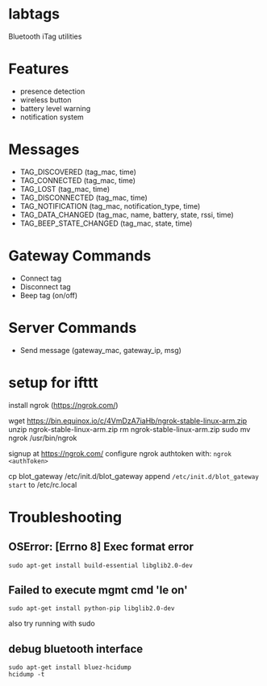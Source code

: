 # labtags
Bluetooth iTag utilities

# Features
- presence detection
- wireless button
- battery level warning
- notification system

# Messages
* TAG_DISCOVERED (tag_mac, time)
* TAG_CONNECTED (tag_mac, time)
* TAG_LOST (tag_mac, time)
* TAG_DISCONNECTED (tag_mac, time)
* TAG_NOTIFICATION (tag_mac, notification_type, time)
* TAG_DATA_CHANGED (tag_mac, name, battery, state, rssi, time)
* TAG_BEEP_STATE_CHANGED (tag_mac, state, time)

# Gateway Commands
* Connect tag
* Disconnect tag
* Beep tag (on/off)


# Server Commands
* Send message (gateway_mac, gateway_ip, msg)


# setup for ifttt
install ngrok (https://ngrok.com/)

wget https://bin.equinox.io/c/4VmDzA7iaHb/ngrok-stable-linux-arm.zip
unzip ngrok-stable-linux-arm.zip
rm ngrok-stable-linux-arm.zip
sudo mv ngrok /usr/bin/ngrok

signup at https://ngrok.com/
configure ngrok authtoken with:
```ngrok <authToken>```

cp blot_gateway /etc/init.d/blot_gateway
append ```/etc/init.d/blot_gateway start``` to /etc/rc.local

# Troubleshooting

## OSError: [Errno 8] Exec format error

```sudo apt-get install build-essential libglib2.0-dev```


## Failed to execute mgmt cmd 'le on'

```sudo apt-get install python-pip libglib2.0-dev```

also try running with sudo

## debug bluetooth interface
```
sudo apt-get install bluez-hcidump
hcidump -t
```